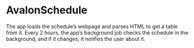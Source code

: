 # AvalonSchedule
The app loads the schedule’s webpage and parses HTML to get a table from it. Every 2 hours, the app’s background job checks the schedule in the background, and if it changes, it notifies the user about it.
